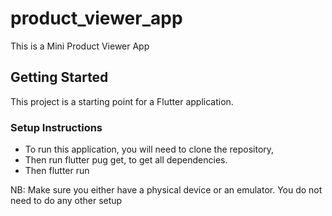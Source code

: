 # product_viewer_app

This is a Mini Product Viewer App

## Getting Started

This project is a starting point for a Flutter application.

### Setup Instructions
- To run this application, you will need to clone the repository,
- Then run flutter pug get, to get all dependencies.
- Then flutter run


NB: Make sure you  either have a physical device or an emulator.
You do not need to do any other setup
